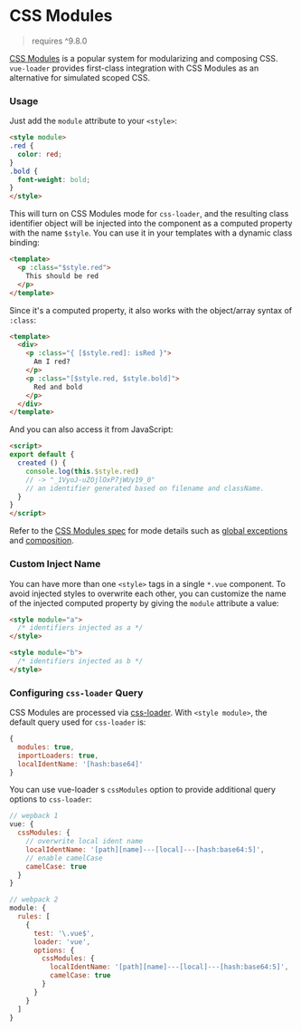 # CSS Modules

> requires ^9.8.0

[CSS Modules](https://github.com/css-modules/css-modules) is a popular system for modularizing and composing CSS. `vue-loader` provides first-class integration with CSS Modules as an alternative for simulated scoped CSS.

### Usage

Just add the `module` attribute to your `<style>`:

``` html
<style module>
.red {
  color: red;
}
.bold {
  font-weight: bold;
}
</style>
```

This will turn on CSS Modules mode for `css-loader`, and the resulting class identifier object will be injected into the component as a computed property with the name `$style`. You can use it in your templates with a dynamic class binding:

``` html
<template>
  <p :class="$style.red">
    This should be red
  </p>
</template>
```

Since it's a computed property, it also works with the object/array syntax of `:class`:

``` html
<template>
  <div>
    <p :class="{ [$style.red]: isRed }">
      Am I red?
    </p>
    <p :class="[$style.red, $style.bold]">
      Red and bold
    </p>
  </div>
</template>
```

And you can also access it from JavaScript:

``` html
<script>
export default {
  created () {
    console.log(this.$style.red)
    // -> "_1VyoJ-uZOjlOxP7jWUy19_0"
    // an identifier generated based on filename and className.
  }
}
</script>
```

Refer to the [CSS Modules spec](https://github.com/css-modules/css-modules) for mode details such as [global exceptions](https://github.com/css-modules/css-modules#exceptions) and [composition](https://github.com/css-modules/css-modules#composition).

### Custom Inject Name

You can have more than one `<style>` tags in a single `*.vue` component. To avoid injected styles to overwrite each other, you can customize the name of the injected computed property by giving the `module` attribute a value:

``` html
<style module="a">
  /* identifiers injected as a */
</style>

<style module="b">
  /* identifiers injected as b */
</style>
```

### Configuring `css-loader` Query

CSS Modules are processed via [css-loader](https://github.com/webpack/css-loader). With `<style module>`, the default query used for `css-loader` is:

``` js
{
  modules: true,
  importLoaders: true,
  localIdentName: '[hash:base64]'
}
```

You can use vue-loader
s `cssModules` option to provide additional query options to `css-loader`:

``` js
// wepback 1
vue: {
  cssModules: {
    // overwrite local ident name
    localIdentName: '[path][name]---[local]---[hash:base64:5]',
    // enable camelCase
    camelCase: true
  }
}

// webpack 2
module: {
  rules: [
    {
      test: '\.vue$',
      loader: 'vue',
      options: {
        cssModules: {
          localIdentName: '[path][name]---[local]---[hash:base64:5]',
          camelCase: true
        }
      }
    }
  ]
}
```
